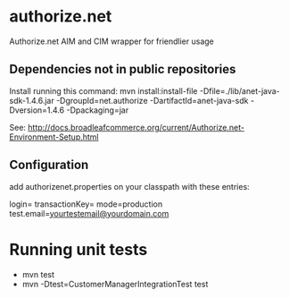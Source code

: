 authorize.net
=============
Authorize.net AIM and CIM wrapper for friendlier usage

Dependencies not in public repositories
---------------------------------------
Install running this command:
mvn install:install-file -Dfile=./lib/anet-java-sdk-1.4.6.jar -DgroupId=net.authorize -DartifactId=anet-java-sdk -Dversion=1.4.6 -Dpackaging=jar

See: http://docs.broadleafcommerce.org/current/Authorize.net-Environment-Setup.html

Configuration
-------------
add authorizenet.properties on your classpath with these entries:

login=<login>
transactionKey=<transaction key>
mode=production
test.email=yourtestemail@yourdomain.com

Running unit tests
==================
* mvn test
* mvn -Dtest=CustomerManagerIntegrationTest test

